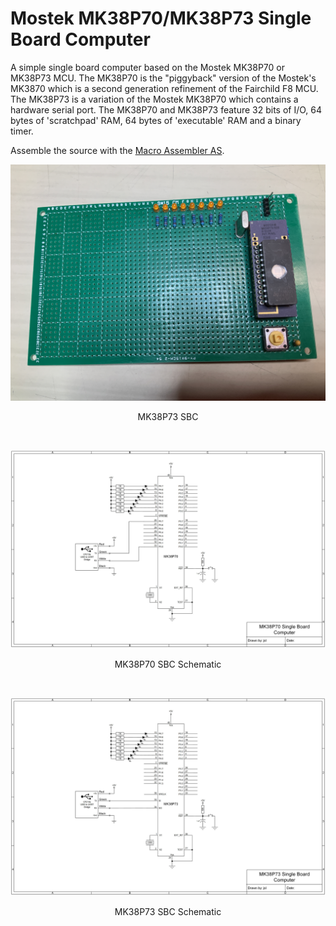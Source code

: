 # Mostek MK38P70/MK38P73 Single Board Computer
A simple single board computer based on the Mostek MK38P70 or MK38P73 MCU. The MK38P70 is the "piggyback" version of the Mostek's MK3870 which is a second generation refinement of the Fairchild F8 MCU. The MK38P73 is a variation of the Mostek MK38P70 which contains a hardware serial port. The MK38P70 and MK38P73 feature 32 bits of I/O, 64 bytes of 'scratchpad' RAM, 64 bytes of 'executable' RAM and a binary timer.

Assemble the source with the [Macro Assembler AS](http://john.ccac.rwth-aachen.de:8000/as/). 
<p align="center"><img src="/images/MK38P73 SBC Photo.JPG"/>
<p align="center">MK38P73 SBC</p><br>
<p align="center"><img src="/images/MK38P70 SBC.jpg"/>
<p align="center">MK38P70 SBC Schematic</p><br>
<p align="center"><img src="/images/MK38P73 SBC.jpg"/>
<p align="center">MK38P73 SBC Schematic</p><br>
